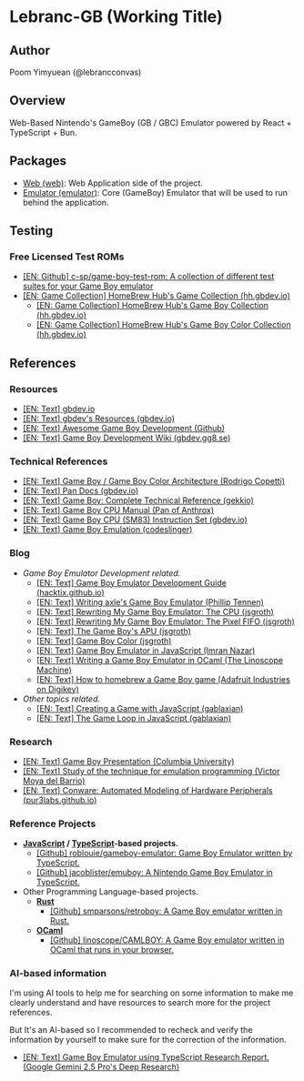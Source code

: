 # Lebranc-GB (Working Title)

## Author

Poom Yimyuean (@lebrancconvas)

## Overview

Web-Based Nintendo's GameBoy (GB / GBC) Emulator powered by React + TypeScript + Bun.

## Packages

- [Web (web)](https://github.com/lebrancconvas/lebranc-gb/tree/master/web): Web Application side of the project.
- [Emulator (emulator)](https://github.com/lebrancconvas/lebranc-gb/tree/master/emulator): Core (GameBoy) Emulator that will be used to run behind the application.

## Testing

### Free Licensed Test ROMs

- [[EN: Github] c-sp/game-boy-test-rom: A collection of different test suites for your Game Boy emulator](https://github.com/c-sp/game-boy-test-roms)
- [[EN: Game Collection] HomeBrew Hub's Game Collection (hh.gbdev.io)](https://hh.gbdev.io/search?typetag=game)
  - [[EN: Game Collection] HomeBrew Hub's Game Boy Collection (hh.gbdev.io)](https://hh.gbdev.io/search?platform=GB&typetag=game)
  - [[EN: Game Collection] HomeBrew Hub's Game Boy Color Collection (hh.gbdev.io)](https://hh.gbdev.io/search?platform=GBC&typetag=game)

## References

### Resources

- [[EN: Text] gbdev.io](https://gbdev.io/)
- [[EN: Text] gbdev's Resources (gbdev.io)](https://gbdev.io/resources.html)
- [[EN: Text] Awesome Game Boy Development (Github)](https://github.com/gbdev/awesome-gbdev)
- [[EN: Text] Game Boy Development Wiki (gbdev.gg8.se)](https://gbdev.gg8.se/wiki)

### Technical References

- [[EN: Text] Game Boy / Game Boy Color Architecture (Rodrigo Copetti)](https://www.copetti.org/writings/consoles/game-boy/)
- [[EN: Text] Pan Docs (gbdev.io)](https://gbdev.io/pandocs/)
- [[EN: Text] Game Boy: Complete Technical Reference (gekkio)](https://gekkio.fi/files/gb-docs/gbctr.pdf)
- [[EN: Text] Game Boy CPU Manual (Pan of Anthrox)](http://www.codeslinger.co.uk/pages/projects/gameboy/files/GB.pdf)
- [[EN: Text] Game Boy CPU (SM83) Instruction Set (gbdev.io)](https://gbdev.io/gb-opcodes/optables/)
- [[EN: Text] Game Boy Emulation (codeslinger)](http://www.codeslinger.co.uk/pages/projects/gameboy.html)

### Blog

- *Game Boy Emulator Development related.*
  - [[EN: Text] Game Boy Emulator Development Guide (hacktix.github.io)](https://hacktix.github.io/GBEDG)
  - [[EN: Text] Writing axle's Game Boy Emulator (Phillip Tennen)](https://axleos.com/writing-axles-gameboy-emulator)
  - [[EN: Text] Rewriting My Game Boy Emulator: The CPU (jsgroth)](https://jsgroth.dev/blog/posts/gb-rewrite-cpu)
  - [[EN: Text] Rewriting My Game Boy Emulator: The Pixel FIFO (jsgroth)](https://jsgroth.dev/blog/posts/gb-rewrite-pixel-fifo)
  - [[EN: Text] The Game Boy's APU (jsgroth)](https://jsgroth.dev/blog/posts/gb-rewrite-apu)
  - [[EN: Text] Game Boy Color (jsgroth)](https://jsgroth.dev/blog/posts/game-boy-color)
  - [[EN: Text] Game Boy Emulator in JavaScript (Imran Nazar)](https://imrannazar.com/series/gameboy-emulation-in-javascript)
  - [[EN: Text] Writing a Game Boy Emulator in OCaml (The Linoscope Machine)](https://linoscope.github.io/writing-a-game-boy-emulator-in-ocaml)
  - [[EN: Text] How to homebrew a Game Boy game (Adafruit Industries on Digikey)](https://www.digikey.com/en/maker/projects/how-to-homebrew-game-boy-games/508de*fd7091c4a2eb912647109097284)
- *Other topics related.*
  - [[EN: Text] Creating a Game with JavaScript (gablaxian)](https://gablaxian.com/articles/creating-a-game-with-javascript/introduction)
  - [[EN: Text] The Game Loop in JavaScript (gablaxian)](https://gablaxian.com/articles/creating-a-game-with-javascript/the-game-loop)

### Research

- [[EN: Text] Game Boy Presentation (Columbia University)](https://www.cs.columbia.edu/~sedwards/classes/2019/4840-spring/reports/GameBoy-presentation.pdf)
- [[EN: Text] Study of the technique for emulation programming (Victor Moya del Barrio)](http://www.codeslinger.co.uk/files/emu.pdf)
- [[EN: Text] Conware: Automated Modeling of Hardware Peripherals (pur3labs.github.io)](https://purs3lab.github.io/files/conware.pdf)

### Reference Projects

- **[JavaScript](https://en.wikipedia.org/wiki/JavaScript) / [TypeScript](https://en.wikipedia.org/wiki/TypeScript)-based projects.**
  - [[Github] roblouie/gameboy-emulator: Game Boy Emulator written by TypeScript.](https://github.com/roblouie/gameboy-emulator)
  - [[Github] jacoblister/emuboy: A Nintendo Game Boy Emulator in TypeScript.](https://github.com/jacoblister/emuboy)
- Other Programming Language-based projects.
  - **[Rust](https://en.wikipedia.org/wiki/Rust_(programming_language))**
    - [[Github] smparsons/retroboy: A Game Boy emulator written in Rust.](https://github.com/smparsons/retroboy)
  - **[OCaml](https://en.wikipedia.org/wiki/OCaml)**
    - [[Github] linoscope/CAMLBOY: A Game Boy emulator written in OCaml that runs in your browser.](https://github.com/linoscope/CAMLBOY)

### AI-based information

I'm using AI tools to help me for searching on some information to make me clearly understand and have resources
to search more for the project references.

But It's an AI-based so I recommended to recheck and verify the information by yourself to make sure for
the correction of the information.

- [[EN: Text] Game Boy Emulator using TypeScript Research Report. (Google Gemini 2.5 Pro's Deep Research)](https://github.com/lebrancconvas/lebranc-gb/blob/master/note/research/Lebranc_GB_Research_Gemini_2_5_pro.pdf)
